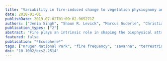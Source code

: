 ```yaml
---
title: "Variability in fire-induced change to vegetation physiognomy and biomass in semi-arid savanna"
date: 2018-01-01
publishDate: 2019-07-02T01:09:02.965271Z
authors: ["Jenia Singh", "Shaun R. Levick", "Marcus Guderle", "Christiane Schmullius", "Susan E. Trumbore"]
publication_types: ["2"]
abstract: "Fire plays an intrinsic role in shaping the biophysical attributes of savanna ecosystems. Savanna fires limit vegetation biomass below their climatically determined potential, but the magnitude of this effect and how it varies across heterogeneous landscapes are poorly understood. In this study, we explore woody tree structure and canopy characteristics across a fire manipulation experiment that has been maintained for 63 yr in South Africa's Kruger National Park. Our study design assessed three late dry-season fire regimes (biennial, triennial, and unburnt) across a precipitation gradient (737–496 mm/yr) spanning four different landscapes with a mixture of sandy and clay soils. We used terrestrial laser scanning (TLS) to quantify tree height, canopy cover, and aboveground carbon storage across the experimental treatments. Vegetation physiognomy was influenced by the interaction between landscape and fire frequency. In the absence of fire, woody height, cover, and biomass increased with increasing rainfall. The presence of fire acted to reduce structure and biomass as expected, but the magnitude of this effect increased with increasing rainfall. We found minimal difference between the effects of biennial or triennial burning—except at the wettest site where the triennial fire plots had half the biomass of those burnt biennially. The rainfall dependent fire–vegetation relationships shown here provide empirical quantification of top-down constraint by fire and highlight the challenges of predicting responses to disturbances in these inherently heterogeneous ecosystems. Robust quantification of 3D structure and dynamics through TLS will be useful for constraining carbon stock models and predicting trajectories of change under future climate and land-use conditions."
featured: false
publication: "*Ecosphere*"
tags: ["Kruger National Park", "fire frequency", "savanna", "terrestrial laser scanning", "vegetation structure"]
doi: "10.1002/ecs2.2514"
---
```


